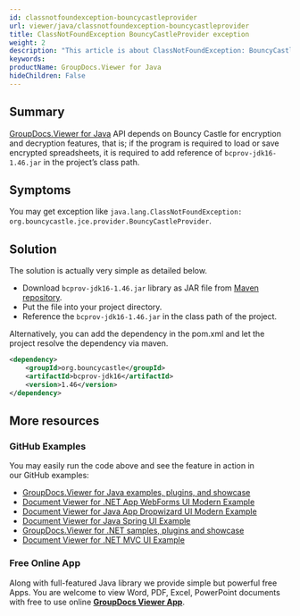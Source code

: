 ```yaml
---
id: classnotfoundexception-bouncycastleprovider
url: viewer/java/classnotfoundexception-bouncycastleprovider
title: ClassNotFoundException BouncyCastleProvider exception
weight: 2
description: "This article is about ClassNotFoundException: BouncyCastleProvider exception"
keywords: 
productName: GroupDocs.Viewer for Java
hideChildren: False
---
```

## Summary

[GroupDocs.Viewer for Java](https://products.groupdocs.com/viewer/java) API depends on Bouncy Castle for encryption and decryption features, that is; if the program is required to load or save encrypted spreadsheets, it is required to add reference of `bcprov-jdk16-1.46.jar` in the project’s class path.

## Symptoms

You may get exception like `java.lang.ClassNotFoundException: org.bouncycastle.jce.provider.BouncyCastleProvider`.

## Solution

The solution is actually very simple as detailed below.

* Download `bcprov-jdk16-1.46.jar` library as JAR file from [Maven repository](https://mvnrepository.com/artifact/org.bouncycastle/bcprov-jdk16/1.46).
* Put the file into your project directory.
* Reference the `bcprov-jdk16-1.46.jar` in the class path of the project.

Alternatively, you can add the dependency in the pom.xml and let the project resolve the dependency via maven.
```xml
<dependency>
    <groupId>org.bouncycastle</groupId>
    <artifactId>bcprov-jdk16</artifactId>
    <version>1.46</version>
</dependency>
```

## More resources

### GitHub Examples
You may easily run the code above and see the feature in action in our GitHub examples:
*   [GroupDocs.Viewer for Java examples, plugins, and showcase](https://github.com/groupdocs-viewer/GroupDocs.Viewer-for-Java)
*   [Document Viewer for .NET App WebForms UI Modern Example](https://github.com/groupdocs-viewer/GroupDocs.Viewer-for-.NET-WebForms)
*   [Document Viewer for Java App Dropwizard UI Modern Example](https://github.com/groupdocs-viewer/GroupDocs.Viewer-for-Java-Dropwizard)
*   [Document Viewer for Java Spring UI Example](https://github.com/groupdocs-viewer/GroupDocs.Viewer-for-Java-Spring)
*   [GroupDocs.Viewer for .NET samples, plugins and showcase](https://github.com/groupdocs-viewer/GroupDocs.Viewer-for-.NET)
*   [Document Viewer for .NET MVC UI Example](https://github.com/groupdocs-viewer/GroupDocs.Viewer-for-Java-MVC)

### Free Online App
Along with full-featured Java library we provide simple but powerful free Apps.
You are welcome to view Word, PDF, Excel, PowerPoint documents with free to use online **[GroupDocs Viewer App](https://products.groupdocs.app/viewer)**.

